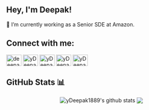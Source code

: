 ## Hey, I'm Deepak!

🔭  I’m currently working as a Senior SDE at Amazon.

## Connect with me: 
<p align="left">
<a href="https://linkedin.com/in/deeepakyadav1997" target="blank"><img align="center" src="https://cdn.jsdelivr.net/npm/simple-icons@v3/icons/linkedin.svg" alt="deeepakyadav1997" height="30" width="40" /></a>
<a href="https://fb.com/yDeepak1889" target="blank"><img align="center" src="https://cdn.jsdelivr.net/npm/simple-icons@v3/icons/facebook.svg" alt="yDeepak1889" height="30" width="40" /></a>
<a href="https://www.codechef.com/users/yDeepak1889" target="blank"><img align="center" src="https://cdn.jsdelivr.net/npm/simple-icons@3.1.0/icons/codechef.svg" alt="yDeepak1889" height="30" width="40" /></a>
<a href="https://www.hackerrank.com/yDeepak1889" target="blank"><img align="center" src="https://cdn.jsdelivr.net/npm/simple-icons@v3/icons/hackerrank.svg" alt="yDeepak1889" height="30" width="40" /></a>
<a href="https://codeforces.com/profile/yDeepak1889" target="blank"><img align="center" src="https://cdn.jsdelivr.net/npm/simple-icons@3.0.1/icons/codeforces.svg" alt="yDeepak1889" height="30" width="40" /></a>
</p>

## GitHub Stats 📊
<div align="center">
<img align="center" src="https://github-readme-stats.vercel.app/api?username=yDeepak1889&show_icons=true&include_all_commits=true&theme=buefy&hide_border=true" alt="yDeepak1889's github stats"/>
<img align="center" src="https://github-readme-stats.vercel.app/api/top-langs/?username=yDeepak1889&layout=compact&theme=buefy&hide_border=true" />

</div>
